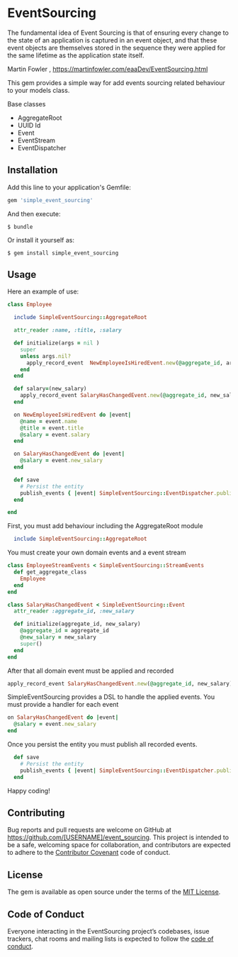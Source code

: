 # EventSourcing

The fundamental idea of Event Sourcing is that of ensuring every change to the state of an application is captured in an event object, and that these event objects are themselves stored in the sequence they were applied for the same lifetime as the application state itself.

Martin Fowler , https://martinfowler.com/eaaDev/EventSourcing.html

This gem provides a simple way for add events sourcing related behaviour to your models class.

Base classes

- AggregateRoot
- UUID Id
- Event
- EventStream
- EventDispatcher

## Installation

Add this line to your application's Gemfile:

```ruby
gem 'simple_event_sourcing'
```

And then execute:

    $ bundle

Or install it yourself as:

    $ gem install simple_event_sourcing

## Usage

Here an example of use:

```ruby
class Employee

  include SimpleEventSourcing::AggregateRoot

  attr_reader :name, :title, :salary

  def initialize(args = nil )
    super
    unless args.nil?
      apply_record_event  NewEmployeeIsHiredEvent.new(@aggregate_id, args[:name], args[:title], args[:salary] )
    end
  end

  def salary=(new_salary)
    apply_record_event SalaryHasChangedEvent.new(@aggregate_id, new_salary)
  end

  on NewEmployeeIsHiredEvent do |event|
    @name = event.name
    @title = event.title
    @salary = event.salary
  end

  on SalaryHasChangedEvent do |event|
    @salary = event.new_salary
  end

  def save
    # Persist the entity
    publish_events { |event| SimpleEventSourcing::EventDispatcher.publish(event) }
  end

end
```

First, you must add behaviour including the AggregateRoot module

```ruby
  include SimpleEventSourcing::AggregateRoot
```

You must create your own domain events and a event stream

```ruby
class EmployeeStreamEvents < SimpleEventSourcing::StreamEvents
  def get_aggregate_class
    Employee
  end
end

class SalaryHasChangedEvent < SimpleEventSourcing::Event
  attr_reader :aggregate_id, :new_salary

  def initialize(aggregate_id, new_salary)
    @aggregate_id = aggregate_id
    @new_salary = new_salary
    super()
  end
end
```

After that all domain event must be applied and recorded

```ruby
apply_record_event SalaryHasChangedEvent.new(@aggregate_id, new_salary)
```

SimpleEventSourcing provides a DSL to handle the applied events. You must provide a handler for each event

```ruby
on SalaryHasChangedEvent do |event|
  @salary = event.new_salary
end
```



Once you persist the entity you must publish all recorded events.

```ruby
  def save
    # Persist the entity
    publish_events { |event| SimpleEventSourcing::EventDispatcher.publish(event) }
  end
```

Happy coding!

## Contributing

Bug reports and pull requests are welcome on GitHub at https://github.com/[USERNAME]/event_sourcing. This project is intended to be a safe, welcoming space for collaboration, and contributors are expected to adhere to the [Contributor Covenant](http://contributor-covenant.org) code of conduct.

## License

The gem is available as open source under the terms of the [MIT License](https://opensource.org/licenses/MIT).

## Code of Conduct

Everyone interacting in the EventSourcing project’s codebases, issue trackers, chat rooms and mailing lists is expected to follow the [code of conduct](https://github.com/[USERNAME]/event_sourcing/blob/master/CODE_OF_CONDUCT.md).
